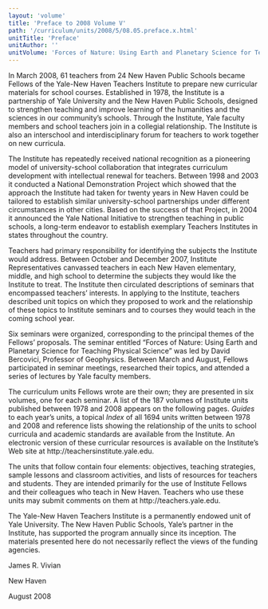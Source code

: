 ```yaml
---
layout: 'volume'
title: 'Preface to 2008 Volume V'
path: '/curriculum/units/2008/5/08.05.preface.x.html'
unitTitle: 'Preface'
unitAuthor: ''
unitVolume: 'Forces of Nature: Using Earth and Planetary Science for Teaching Physical Science'
---
```


<body>
 <p>
  In March 2008, 61 teachers from 24 New Haven Public Schools became Fellows of the Yale-New Haven Teachers Institute to prepare new curricular materials for school courses. Established in 1978, the Institute is a partnership of Yale University and the New Haven Public Schools, designed to strengthen teaching and improve learning of the humanities and the sciences in our community’s schools. Through the Institute, Yale faculty members and school teachers join in a collegial relationship. The Institute is also an interschool and interdisciplinary forum for teachers to work together on new curricula.
 </p>
<p>
  The Institute has repeatedly received national recognition as a pioneering model of university-school collaboration that integrates curriculum development with intellectual renewal for teachers. Between 1998 and 2003 it conducted a National Demonstration Project which showed that the approach the Institute had taken for twenty years in New Haven could be tailored to establish similar university-school partnerships under different circumstances in other cities. Based on the success of that Project, in 2004 it announced the Yale National Initiative to strengthen teaching in public schools, a long-term endeavor to establish exemplary Teachers Institutes in states throughout the country.
 </p>
<p>
  Teachers had primary responsibility for identifying the subjects the Institute would address. Between October and December 2007, Institute Representatives canvassed teachers in each New Haven elementary, middle, and high school to determine the subjects they would like the Institute to treat. The Institute then circulated descriptions of seminars that encompassed teachers’ interests. In applying to the Institute, teachers described unit topics on which they proposed to work and the relationship of these topics to Institute seminars and to courses they would teach in the coming school year.
 </p>
<p>
  Six seminars were organized, corresponding to the principal themes of the Fellows’ proposals. The seminar entitled “Forces of Nature: Using Earth and Planetary Science for Teaching Physical Science” was led by David Bercovici, Professor of Geophysics. Between March and August, Fellows participated in seminar meetings, researched their topics, and attended a series of lectures by Yale faculty members.
 </p>
<p>
  The curriculum units Fellows wrote are their own; they are presented in six volumes, one for each seminar. A list of the 187 volumes of Institute units published between 1978 and 2008 appears on the following pages.
  <i>
   Guides
  </i>
  to each year’s units, a topical
  <i>
   Index
  </i>
  of all 1694 units written between 1978 and 2008 and reference lists showing the relationship of the units to school curricula and academic standards are available from the Institute. An electronic version of these curricular resources is available on the Institute’s Web site at http://teachersinstitute.yale.edu.
 </p>
<p>
  The units that follow contain four elements: objectives, teaching strategies, sample lessons and classroom activities, and lists of resources for teachers and students. They are intended primarily for the use of Institute Fellows and their colleagues who teach in New Haven. Teachers who use these units may submit comments on them at http://teachers.yale.edu.
 </p>
<p>
  The Yale-New Haven Teachers Institute is a permanently endowed unit of Yale University. The New Haven Public Schools, Yale’s partner in the Institute, has supported the program annually since its inception. The materials presented here do not necessarily reflect the views of the funding agencies.
 </p>
<p>
  James R. Vivian
 </p>
<p>
  New Haven
 </p>
<p>
  August 2008
 </p>

</body>
